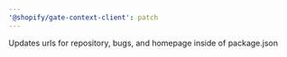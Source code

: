 ```yaml
---
'@shopify/gate-context-client': patch
---
```


Updates urls for repository, bugs, and homepage inside of package.json
